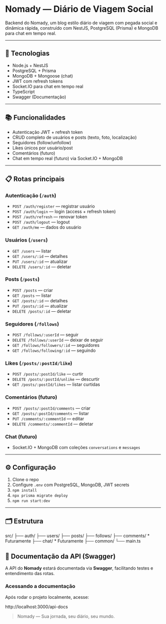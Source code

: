# Nomady — Diário de Viagem Social

Backend do Nomady, um blog estilo diário de viagem com pegada social e dinâmica rápida, construído com NestJS, PostgreSQL (Prisma) e MongoDB para chat em tempo real.

---

## 🚀 Tecnologias

- Node.js + NestJS  
- PostgreSQL + Prisma  
- MongoDB + Mongoose (chat)  
- JWT com refresh tokens  
- Socket.IO para chat em tempo real  
- TypeScript  
- Swagger (Documentação)  

---

## 📚 Funcionalidades

- Autenticação JWT + refresh token  
- CRUD completo de usuários e posts (texto, foto, localização)  
- Seguidores (follow/unfollow)  
- Likes únicos por usuário/post  
- Comentários (futuro)  
- Chat em tempo real (futuro) via Socket.IO + MongoDB  

---

## 📋 Rotas principais

### Autenticação (`/auth`)

- `POST /auth/register` — registrar usuário  
- `POST /auth/login` — login (access + refresh token)  
- `POST /auth/refresh` — renovar token  
- `POST /auth/logout` — logout  
- `GET /auth/me` — dados do usuário  

### Usuários (`/users`)

- `GET /users` — listar  
- `GET /users/:id` — detalhes  
- `PUT /users/:id` — atualizar  
- `DELETE /users/:id` — deletar  

### Posts (`/posts`)

- `POST /posts` — criar  
- `GET /posts` — listar  
- `GET /posts/:id` — detalhes  
- `PUT /posts/:id` — atualizar  
- `DELETE /posts/:id` — deletar  

### Seguidores (`/follows`)

- `POST /follows/:userId` — seguir  
- `DELETE /follows/:userId` — deixar de seguir  
- `GET /follows/followers/:id` — seguidores  
- `GET /follows/following/:id` — seguindo  

### Likes (`/posts/:postId/like`)

- `POST /posts/:postId/like` — curtir  
- `DELETE /posts/:postId/unlike` — descurtir  
- `GET /posts/:postId/likes` — listar curtidas  

### Comentários (futuro)

- `POST /posts/:postId/comments` — criar  
- `GET /posts/:postId/comments` — listar  
- `PUT /comments/:commentId` — editar  
- `DELETE /comments/:commentId` — deletar  

### Chat (futuro)

- Socket.IO + MongoDB com coleções `conversations` e `messages`  

---

## ⚙️ Configuração

1. Clone o repo  
2. Configure `.env` com PostgreSQL, MongoDB, JWT secrets  
3. `npm install`  
4. `npx prisma migrate deploy`  
5. `npm run start:dev`  

---

## 🗂 Estrutura

src/
├── auth/
├── users/
├── posts/
├── follows/
├── comments/ * Futuramente
├── chat/ * Futuramente
├── common/
└── main.ts

## 📖 Documentação da API (Swagger)

A API do **Nomady** estará documentada via **Swagger**, facilitando testes e entendimento das rotas.

### Acessando a documentação

Após rodar o projeto localmente, acesse:

http://localhost:3000/api-docs


> Nomady — Sua jornada, seu diário, seu mundo.